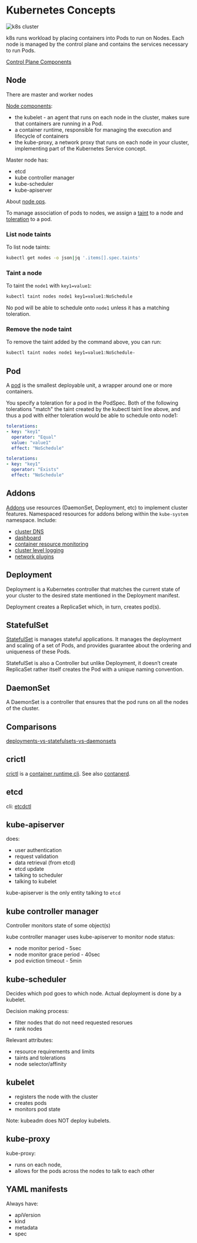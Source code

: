 # Kubernetes Concepts

![k8s cluster](https://kubernetes.io/images/docs/components-of-kubernetes.svg)

k8s runs workload by placing containers into Pods to run on Nodes.
Each node is managed by the control plane and contains the services necessary
to run Pods.

[Control Plane Components](https://kubernetes.io/docs/concepts/overview/components/#control-plane-components)

## Node

There are master and worker nodes

[Node components](https://kubernetes.io/docs/concepts/overview/components/#node-components):

* the kubelet - an agent that runs on each node in the cluster, makes sure that
containers are running in a Pod.
* a container runtime, responsible for managing the execution and lifecycle of
containers
* the kube-proxy, a network proxy that runs on each node in your cluster,
implementing part of the Kubernetes Service concept.

Master node has:

* etcd
* kube controller manager
* kube-scheduler
* kube-apiserver

About [node ops](kubectl-nodes.html).

To manage association of pods to nodes, we assign a
[taint](https://kubernetes.io/docs/concepts/scheduling-eviction/taint-and-toleration/)
to a node and [toleration](https://kubernetes.io/docs/concepts/scheduling-eviction/taint-and-toleration/)
to a pod.

### List node taints

To list node taints:
```sh
kubectl get nodes -o json|jq '.items[].spec.taints'
```

### Taint a node

To taint the `node1` with `key1=value1`:
```sh
kubectl taint nodes node1 key1=value1:NoSchedule
```
No pod will be able to schedule onto `node1` unless it has a matching
toleration.

### Remove the node taint

To remove the taint added by the command above, you can run:

```sh
kubectl taint nodes node1 key1=value1:NoSchedule-
```

## Pod

A [pod](https://kubernetes.io/docs/concepts/workloads/pods/) is the smallest
deployable unit, a wrapper around one or more containers.

You specify a toleration for a pod in the PodSpec. Both of the following
tolerations "match" the taint created by the kubectl taint line above, and thus
a pod with either toleration would be able to schedule onto node1:

```yaml
tolerations:
- key: "key1"
  operator: "Equal"
  value: "value1"
  effect: "NoSchedule"
```

```yaml
tolerations:
- key: "key1"
  operator: "Exists"
  effect: "NoSchedule"
```

## Addons

[Addons](https://kubernetes.io/docs/concepts/overview/components/#addons) use
resources (DaemonSet, Deployment, etc) to implement cluster features.
Namespaced resources for addons belong within the `kube-system` namespace.
Include:

* [cluster DNS](https://kubernetes.io/docs/concepts/services-networking/dns-pod-service/)
* [dashboard](https://kubernetes.io/docs/tasks/access-application-cluster/web-ui-dashboard/)
* [container resource monitoring](https://kubernetes.io/docs/tasks/debug/debug-cluster/resource-usage-monitoring/)
* [cluster level logging](https://kubernetes.io/docs/concepts/cluster-administration/logging/)
* [network plugins](https://kubernetes.io/docs/concepts/extend-kubernetes/compute-storage-net/network-plugins/)

## Deployment

Deployment is a Kubernetes controller that matches the current state of your
cluster to the desired state mentioned in the Deployment manifest.

Deployment creates a ReplicaSet which, in turn, creates pod(s).

## StatefulSet

[StatefulSet](https://kubernetes.io/docs/concepts/workloads/controllers/statefulset/)
is manages stateful applications. It manages the deployment and scaling of a
set of Pods, and provides guarantee about the ordering and uniqueness of these
Pods.

StatefulSet is also a Controller but unlike Deployment, it doesn’t create
ReplicaSet rather itself creates the Pod with a unique naming convention.

## DaemonSet

A DaemonSet is a controller that ensures that the pod runs on all the nodes of
the cluster.

## Comparisons

[deployments-vs-statefulsets-vs-daemonsets](https://medium.com/stakater/k8s-deployments-vs-statefulsets-vs-daemonsets-60582f0c62d4)

## crictl

[crictl](https://kubernetes.io/docs/tasks/debug/debug-cluster/crictl/) is a
[container runtime cli](https://github.com/kubernetes-sigs/cri-tools/blob/master/docs/crictl.md).
See also [contanerd](/apps/docker/contanerd.md).

## etcd

cli: [etcdctl](./etcdctl.md)

## kube-apiserver

does:

* user authentication
* request validation
* data retrieval (from etcd)
* etcd update
* talking to scheduler
* talking to kubelet

kube-apiserver is the only entity talking to `etcd`

## kube controller manager

Controller monitors state of some object(s)

kube controller manager uses kube-apiserver to monitor node status:

* node monitor period - 5sec
* node monitor grace period - 40sec
* pod eviction timeout - 5min


## kube-scheduler

Decides which pod goes to which node.  Actual deployment is done by a kubelet.

Decision making process:

* filter nodes that do not need requested resorues
* rank nodes

Relevant attributes:

* resource requirements and limits
* taints and tolerations
* node selector/affinity

## kubelet

* registers the node with the cluster
* creates pods
* monitors pod state

Note: kubeadm does NOT deploy kubelets.

## kube-proxy

kube-proxy:

* runs on each node,
* allows for the pods across the nodes to talk to each other

## YAML manifests

Always have:

* apiVersion
* kind
* metadata
* spec
